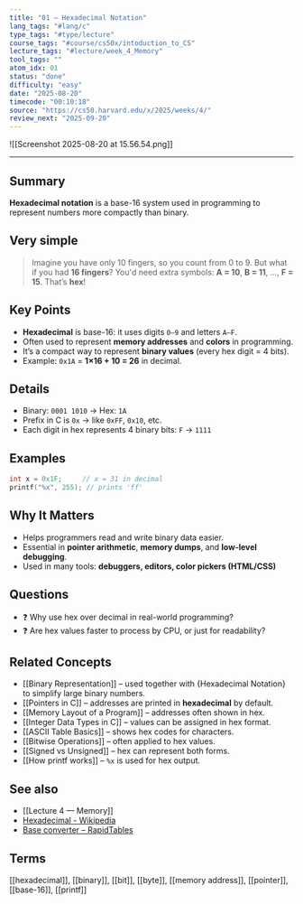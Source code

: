 ```yaml
---
title: "01 — Hexadecimal Notation"  
lang_tags: "#lang/c"                                      
type_tags: "#type/lecture"                                      
course_tags: "#course/cs50x/intoduction_to_CS"                                    
lecture_tags: "#lecture/week_4_Memory"                                   
tool_tags: ""                                          
atom_idx: 01                                       
status: "done"                                         
difficulty: "easy"                                     
date: "2025-08-20"                        
timecode: "00:10:18"                                       
source: "https://cs50.harvard.edu/x/2025/weeks/4/"                          
review_next: "2025-09-20"                                  
---
```


![[Screenshot 2025-08-20 at 15.56.54.png]]

---

## Summary
**Hexadecimal notation** is a base-16 system used in programming to represent numbers more compactly than binary.

## Very simple

> Imagine you have only 10 fingers, so you count from 0 to 9. But what if you had **16 fingers**? You'd need extra symbols: **A = 10**, **B = 11**, ..., **F = 15**. That’s **hex**!

## Key Points
- **Hexadecimal** is base-16: it uses digits `0–9` and letters `A–F`.
- Often used to represent **memory addresses** and **colors** in programming.
- It’s a compact way to represent **binary values** (every hex digit = 4 bits).
- Example: `0x1A` = **1×16 + 10 = 26** in decimal.

## Details
- Binary: `0001 1010` → Hex: `1A`
- Prefix in C is `0x` → like `0xFF`, `0x10`, etc.
- Each digit in hex represents 4 binary bits: `F` → `1111`

## Examples
```c
int x = 0x1F;     // x = 31 in decimal
printf("%x", 255); // prints 'ff'
```

## **Why It Matters**
- Helps programmers read and write binary data easier.
- Essential in **pointer arithmetic**, **memory dumps**, and **low-level debugging**.
- Used in many tools: **debuggers, editors, color pickers (HTML/CSS)**

## Questions
- ❓ Why use hex over decimal in real-world programming?
- ❓ Are hex values faster to process by CPU, or just for readability?

## Related Concepts
- [[Binary Representation]] – used together with {Hexadecimal Notation} to simplify large binary numbers.
- [[Pointers in C]] – addresses are printed in **hexadecimal** by default.
- [[Memory Layout of a Program]] – addresses often shown in hex.
- [[Integer Data Types in C]] – values can be assigned in hex format.
- [[ASCII Table Basics]] – shows hex codes for characters.
- [[Bitwise Operations]] – often applied to hex values.
- [[Signed vs Unsigned]] – hex can represent both forms.
- [[How printf works]] – `%x` is used for hex output.

## See also
- [[Lecture 4 — Memory]]
- [Hexadecimal - Wikipedia](https://en.wikipedia.org/wiki/Hexadecimal)
- [Base converter – RapidTables](https://www.rapidtables.com/convert/number/index.html)

## Terms
[[hexadecimal]], [[binary]], [[bit]], [[byte]], [[memory address]], [[pointer]], [[base-16]], [[printf]]
